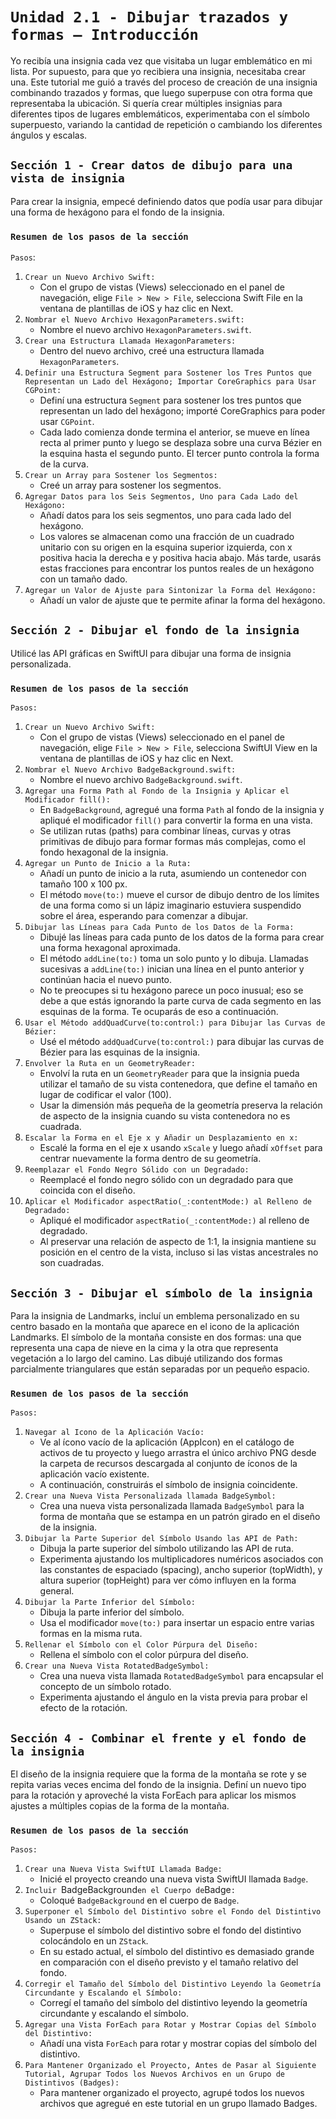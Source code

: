 # `Unidad 2.1 - Dibujar trazados y formas – Introducción`

Yo recibía una insignia cada vez que visitaba un lugar emblemático en mi lista. Por supuesto, para que yo recibiera una insignia, necesitaba crear una. Este tutorial me guió a través del proceso de creación de una insignia combinando trazados y formas, que luego superpuse con otra forma que representaba la ubicación. Si quería crear múltiples insignias para diferentes tipos de lugares emblemáticos, experimentaba con el símbolo superpuesto, variando la cantidad de repetición o cambiando los diferentes ángulos y escalas.

## `Sección 1 - Crear datos de dibujo para una vista de insignia`

Para crear la insignia, empecé definiendo datos que podía usar para dibujar una forma de hexágono para el fondo de la insignia.

### `Resumen de los pasos de la sección`

`Pasos`:

1. `Crear un Nuevo Archivo Swift:`
   - Con el grupo de vistas (Views) seleccionado en el panel de navegación, elige `File > New > File`, selecciona Swift File en la ventana de plantillas de iOS y haz clic en Next.
2. `Nombrar el Nuevo Archivo HexagonParameters.swift:`
   - Nombre el nuevo archivo `HexagonParameters.swift`.
3. `Crear una Estructura Llamada HexagonParameters:`
   - Dentro del nuevo archivo, creé una estructura llamada `HexagonParameters`.
4. `Definir una Estructura Segment para Sostener los Tres Puntos que Representan un Lado del Hexágono; Importar CoreGraphics para Usar CGPoint:`
   - Definí una estructura `Segment` para sostener los tres puntos que representan un lado del hexágono; importé CoreGraphics para poder usar `CGPoint`.
   - Cada lado comienza donde termina el anterior, se mueve en línea recta al primer punto y luego se desplaza sobre una curva Bézier en la esquina hasta el segundo punto. El tercer punto controla la forma de la curva.
5. `Crear un Array para Sostener los Segmentos:`
   - Creé un array para sostener los segmentos.
6. `Agregar Datos para los Seis Segmentos, Uno para Cada Lado del Hexágono:`
   - Añadí datos para los seis segmentos, uno para cada lado del hexágono.
   - Los valores se almacenan como una fracción de un cuadrado unitario con su origen en la esquina superior izquierda, con x positiva hacia la derecha e y positiva hacia abajo. Más tarde, usarás estas fracciones para encontrar los puntos reales de un hexágono con un tamaño dado.
7. `Agregar un Valor de Ajuste para Sintonizar la Forma del Hexágono:`
   - Añadí un valor de ajuste que te permite afinar la forma del hexágono.
    

## `Sección 2 - Dibujar el fondo de la insignia`

Utilicé las API gráficas en SwiftUI para dibujar una forma de insignia personalizada.

### `Resumen de los pasos de la sección`

`Pasos:`
1. `Crear un Nuevo Archivo Swift:`
   - Con el grupo de vistas (Views) seleccionado en el panel de navegación, elige `File > New > File`, selecciona SwiftUI View en la ventana de plantillas de iOS y haz clic en Next.
2. `Nombrar el Nuevo Archivo BadgeBackground.swift:`
   - Nombre el nuevo archivo `BadgeBackground.swift`.
3. `Agregar una Forma Path al Fondo de la Insignia y Aplicar el Modificador fill():`
   - En `BadgeBackground`, agregué una forma `Path` al fondo de la insignia y apliqué el modificador `fill()` para convertir la forma en una vista.
   - Se utilizan rutas (paths) para combinar líneas, curvas y otras primitivas de dibujo para formar formas más complejas, como el fondo hexagonal de la insignia.
4. `Agregar un Punto de Inicio a la Ruta:`
   - Añadí un punto de inicio a la ruta, asumiendo un contenedor con tamaño 100 x 100 px.
   - El método `move(to:)` mueve el cursor de dibujo dentro de los límites de una forma como si un lápiz imaginario estuviera suspendido sobre el área, esperando para comenzar a dibujar.
5. `Dibujar las Líneas para Cada Punto de los Datos de la Forma:`
   - Dibujé las líneas para cada punto de los datos de la forma para crear una forma hexagonal aproximada.
   - El método `addLine(to:)` toma un solo punto y lo dibuja. Llamadas sucesivas a `addLine(to:)` inician una línea en el punto anterior y continúan hacia el nuevo punto.
   - No te preocupes si tu hexágono parece un poco inusual; eso se debe a que estás ignorando la parte curva de cada segmento en las esquinas de la forma. Te ocuparás de eso a continuación.
6. `Usar el Método addQuadCurve(to:control:) para Dibujar las Curvas de Bézier:`
   - Usé el método `addQuadCurve(to:control:)` para dibujar las curvas de Bézier para las esquinas de la insignia.
7. `Envolver la Ruta en un GeometryReader:`
   - Envolví la ruta en un `GeometryReader` para que la insignia pueda utilizar el tamaño de su vista contenedora, que define el tamaño en lugar de codificar el valor (100).
   - Usar la dimensión más pequeña de la geometría preserva la relación de aspecto de la insignia cuando su vista contenedora no es cuadrada.
8. `Escalar la Forma en el Eje x y Añadir un Desplazamiento en x:`
   - Escalé la forma en el eje x usando `xScale` y luego añadí `xOffset` para centrar nuevamente la forma dentro de su geometría.
9. `Reemplazar el Fondo Negro Sólido con un Degradado:`
   - Reemplacé el fondo negro sólido con un degradado para que coincida con el diseño.
10. `Aplicar el Modificador aspectRatio(_:contentMode:) al Relleno de Degradado:`
    - Apliqué el modificador `aspectRatio(_:contentMode:)` al relleno de degradado.
    - Al preservar una relación de aspecto de 1:1, la insignia mantiene su posición en el centro de la vista, incluso si las vistas ancestrales no son cuadradas.



## `Sección 3 - Dibujar el símbolo de la insignia`

Para la insignia de Landmarks, incluí un emblema personalizado en su centro basado en la montaña que aparece en el icono de la aplicación Landmarks. El símbolo de la montaña consiste en dos formas: una que representa una capa de nieve en la cima y la otra que representa vegetación a lo largo del camino. Las dibujé utilizando dos formas parcialmente triangulares que están separadas por un pequeño espacio.

### `Resumen de los pasos de la sección`

`Pasos:`
1. `Navegar al Icono de la Aplicación Vacío:`
   - Ve al ícono vacío de la aplicación (AppIcon) en el catálogo de activos de tu proyecto y luego arrastra el único archivo PNG desde la carpeta de recursos descargada al conjunto de íconos de la aplicación vacío existente.
   - A continuación, construirás el símbolo de insignia coincidente.
2. `Crear una Nueva Vista Personalizada llamada BadgeSymbol:`
   - Crea una nueva vista personalizada llamada `BadgeSymbol` para la forma de montaña que se estampa en un patrón girado en el diseño de la insignia.
3. `Dibujar la Parte Superior del Símbolo Usando las API de Path:`
   - Dibuja la parte superior del símbolo utilizando las API de ruta.
   - Experimenta ajustando los multiplicadores numéricos asociados con las constantes de espaciado (spacing), ancho superior (topWidth), y altura superior (topHeight) para ver cómo influyen en la forma general.
4. `Dibujar la Parte Inferior del Símbolo:`
   - Dibuja la parte inferior del símbolo.
   - Usa el modificador `move(to:)` para insertar un espacio entre varias formas en la misma ruta.
5. `Rellenar el Símbolo con el Color Púrpura del Diseño:`
   - Rellena el símbolo con el color púrpura del diseño.
6. `Crear una Nueva Vista RotatedBadgeSymbol:`
   - Crea una nueva vista llamada `RotatedBadgeSymbol` para encapsular el concepto de un símbolo rotado.
   - Experimenta ajustando el ángulo en la vista previa para probar el efecto de la rotación.


## `Sección 4 - Combinar el frente y el fondo de la insignia`

El diseño de la insignia requiere que la forma de la montaña se rote y se repita varias veces encima del fondo de la insignia.
Definí un nuevo tipo para la rotación y aproveché la vista ForEach para aplicar los mismos ajustes a múltiples copias de la forma de la montaña.

### `Resumen de los pasos de la sección`

`Pasos:`
1. `Crear una Nueva Vista SwiftUI Llamada Badge:`
   - Inicié el proyecto creando una nueva vista SwiftUI llamada `Badge`.
2. `Incluir `BadgeBackground` en el Cuerpo de `Badge`:`
   - Coloqué `BadgeBackground` en el cuerpo de `Badge`.
3. `Superponer el Símbolo del Distintivo sobre el Fondo del Distintivo Usando un ZStack:`
   - Superpuse el símbolo del distintivo sobre el fondo del distintivo colocándolo en un `ZStack`.
   - En su estado actual, el símbolo del distintivo es demasiado grande en comparación con el diseño previsto y el tamaño relativo del fondo.
4. `Corregir el Tamaño del Símbolo del Distintivo Leyendo la Geometría Circundante y Escalando el Símbolo:`
   - Corregí el tamaño del símbolo del distintivo leyendo la geometría circundante y escalando el símbolo.
5. `Agregar una Vista ForEach para Rotar y Mostrar Copias del Símbolo del Distintivo:`
   - Añadí una vista `ForEach` para rotar y mostrar copias del símbolo del distintivo.
6. `Para Mantener Organizado el Proyecto, Antes de Pasar al Siguiente Tutorial, Agrupar Todos los Nuevos Archivos en un Grupo de Distintivos (Badges):`
   - Para mantener organizado el proyecto, agrupé todos los nuevos archivos que agregué en este tutorial en un grupo llamado Badges.


